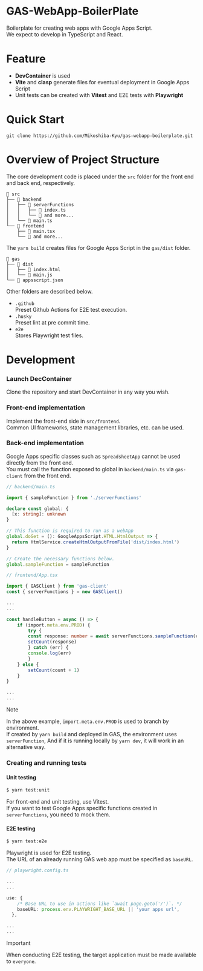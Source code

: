 # GAS-WebApp-BoilerPlate

Boilerplate for creating web apps with Google Apps Script.  
We expect to develop in TypeScript and React.

# Feature

- **DevContainer** is used
- **Vite** and **clasp** generate files for eventual deployment in Google Apps Script
- Unit tests can be created with **Vitest** and E2E tests with **Playwright**

# Quick Start

```
git clone https://github.com/Mikoshiba-Kyu/gas-webapp-boilerplate.git
```

# Overview of Project Structure

The core development code is placed under the `src` folder for the front end and back end, respectively.

```
📁 src
├── 📁 backend
│   ├── 📁 serverFunctions
│   │   ├── 📄 index.ts
│   │   └── 📄 and more...
│   └── 📄 main.ts
└── 📁 frontend
    ├── 📄 main.tsx
    └── 📄 and more...
```

The `yarn build` creates files for Google Apps Script in the `gas/dist` folder.

```
📁 gas
├── 📁 dist
│   ├── 📄 index.html
│   └── 📄 main.js
└── 📄 appsscript.json
```

Other folders are described below.

- `.github`  
   Preset Github Actions for E2E test execution.
- `.husky`  
   Preset lint at pre commit time.
- `e2e`  
   Stores Playwright test files.

# Development

### Launch DecContainer

Clone the repository and start DevContainer in any way you wish.

### Front-end implementation

Implement the front-end side in `src/frontend`.  
Common UI frameworks, state management libraries, etc. can be used.

### Back-end implementation

Google Apps specific classes such as `SpreadsheetApp` cannot be used directly from the front end.  
You must call the function exposed to global in `backend/main.ts` via `gas-client` from the front end.

```typescript
// backend/main.ts

import { sampleFunction } from './serverFunctions'

declare const global: {
  [x: string]: unknown
}

// This function is required to run as a webApp
global.doGet = (): GoogleAppsScript.HTML.HtmlOutput => {
  return HtmlService.createHtmlOutputFromFile('dist/index.html')
}

// Create the necessary functions below.
global.sampleFunction = sampleFunction
```

```typescript
// frontend/App.tsx

import { GASClient } from 'gas-client'
const { serverFunctions } = new GASClient()

...
...

const handleButton = async () => {
    if (import.meta.env.PROD) {
        try {
        const response: number = await serverFunctions.sampleFunction(count)
        setCount(response)
        } catch (err) {
        console.log(err)
        }
    } else {
        setCount(count + 1)
    }
}

...
...
```

> [!NOTE]  
> In the above example, `import.meta.env.PROD` is used to branch by environment.  
> If created by `yarn build` and deployed in GAS, the environment uses `serverFunction`,
> And if it is running locally by `yarn dev`, it will work in an alternative way.

### Creating and running tests

#### Unit testing

```bash
$ yarn test:unit
```

For front-end and unit testing, use Vitest.  
If you want to test Google Apps specific functions created in `serverFunctions`, you need to mock them.

#### E2E testing

```bash
$ yarn test:e2e
```

Playwright is used for E2E testing.  
The URL of an already running GAS web app must be specified as `baseURL`.

```typescript
// playwright.config.ts

...
...

use: {
    /* Base URL to use in actions like `await page.goto('/')`. */
    baseURL: process.env.PLAYWRIGHT_BASE_URL || 'your apps url',
  },

...
...
```

> [!IMPORTANT]  
> When conducting E2E testing, the target application must be made available to `everyone`.
